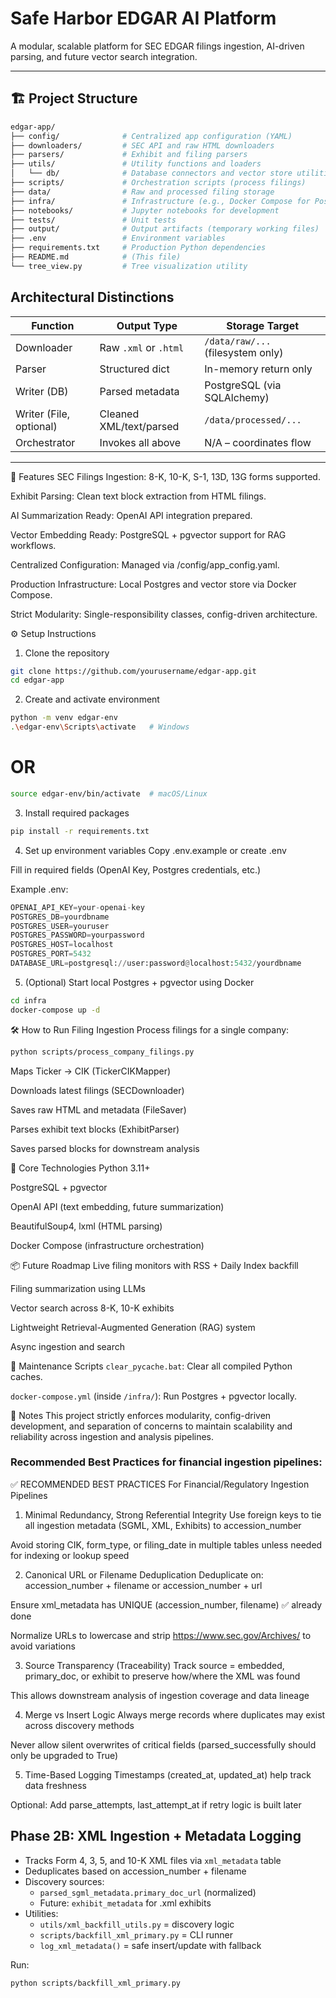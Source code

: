 # Safe Harbor EDGAR AI Platform

A modular, scalable platform for SEC EDGAR filings ingestion, AI-driven parsing, and future vector search integration.

---

## 🏗️ Project Structure

```bash
edgar-app/
├── config/              # Centralized app configuration (YAML)
├── downloaders/         # SEC API and raw HTML downloaders
├── parsers/             # Exhibit and filing parsers
├── utils/               # Utility functions and loaders
│   └── db/              # Database connectors and vector store utilities
├── scripts/             # Orchestration scripts (process filings)
├── data/                # Raw and processed filing storage
├── infra/               # Infrastructure (e.g., Docker Compose for Postgres + pgvector)
├── notebooks/           # Jupyter notebooks for development
├── tests/               # Unit tests
├── output/              # Output artifacts (temporary working files)
├── .env                 # Environment variables
├── requirements.txt     # Production Python dependencies
├── README.md            # (This file)
└── tree_view.py         # Tree visualization utility
```

## Architectural Distinctions

| Function                | Output Type             | Storage Target                    |
| ----------------------- | ----------------------- | --------------------------------- |
| Downloader              | Raw `.xml` or `.html`   | `/data/raw/...` (filesystem only) |
| Parser                  | Structured dict         | In-memory return only             |
| Writer (DB)             | Parsed metadata         | PostgreSQL (via SQLAlchemy)       |
| Writer (File, optional) | Cleaned XML/text/parsed | `/data/processed/...`             |
| Orchestrator            | Invokes all above       | N/A – coordinates flow            |

---

🚀 Features
SEC Filings Ingestion: 8-K, 10-K, S-1, 13D, 13G forms supported.

Exhibit Parsing: Clean text block extraction from HTML filings.

AI Summarization Ready: OpenAI API integration prepared.

Vector Embedding Ready: PostgreSQL + pgvector support for RAG workflows.

Centralized Configuration: Managed via /config/app_config.yaml.

Production Infrastructure: Local Postgres and vector store via Docker Compose.

Strict Modularity: Single-responsibility classes, config-driven architecture.

⚙️ Setup Instructions
1. Clone the repository
```bash
git clone https://github.com/yourusername/edgar-app.git
cd edgar-app
```
2. Create and activate environment
```bash
python -m venv edgar-env
.\edgar-env\Scripts\activate   # Windows
```
# OR
```bash
source edgar-env/bin/activate  # macOS/Linux
```
3. Install required packages
```bash
pip install -r requirements.txt
```
4. Set up environment variables
Copy .env.example or create .env

Fill in required fields (OpenAI Key, Postgres credentials, etc.)

Example .env:
```python
OPENAI_API_KEY=your-openai-key
POSTGRES_DB=yourdbname
POSTGRES_USER=youruser
POSTGRES_PASSWORD=yourpassword
POSTGRES_HOST=localhost
POSTGRES_PORT=5432
DATABASE_URL=postgresql://user:password@localhost:5432/yourdbname
```
5. (Optional) Start local Postgres + pgvector using Docker
```bash
cd infra
docker-compose up -d
```
🛠️ How to Run Filing Ingestion
Process filings for a single company:
```bash
python scripts/process_company_filings.py
```

Maps Ticker → CIK (TickerCIKMapper)

Downloads latest filings (SECDownloader)

Saves raw HTML and metadata (FileSaver)

Parses exhibit text blocks (ExhibitParser)

Saves parsed blocks for downstream analysis

🧠 Core Technologies
Python 3.11+

PostgreSQL + pgvector

OpenAI API (text embedding, future summarization)

BeautifulSoup4, lxml (HTML parsing)

Docker Compose (infrastructure orchestration)

📦 Future Roadmap
 Live filing monitors with RSS + Daily Index backfill

 Filing summarization using LLMs

 Vector search across 8-K, 10-K exhibits

 Lightweight Retrieval-Augmented Generation (RAG) system

 Async ingestion and search

🧹 Maintenance Scripts
`clear_pycache.bat`: Clear all compiled Python caches.

`docker-compose.yml` (inside `/infra/`): Run Postgres + pgvector locally.

📣 Notes
This project strictly enforces modularity, config-driven development, and separation of concerns to maintain scalability and reliability across ingestion and analysis pipelines.

### Recommended Best Practices for financial ingestion pipelines:
✅ RECOMMENDED BEST PRACTICES
For Financial/Regulatory Ingestion Pipelines

1. Minimal Redundancy, Strong Referential Integrity
Use foreign keys to tie all ingestion metadata (SGML, XML, Exhibits) to accession_number

Avoid storing CIK, form_type, or filing_date in multiple tables unless needed for indexing or lookup speed

2. Canonical URL or Filename Deduplication
Deduplicate on: accession_number + filename or accession_number + url

Ensure xml_metadata has UNIQUE (accession_number, filename) ✅ already done

Normalize URLs to lowercase and strip https://www.sec.gov/Archives/ to avoid variations

3. Source Transparency (Traceability)
Track source = embedded, primary_doc, or exhibit to preserve how/where the XML was found

This allows downstream analysis of ingestion coverage and data lineage

4. Merge vs Insert Logic
Always merge records where duplicates may exist across discovery methods

Never allow silent overwrites of critical fields (parsed_successfully should only be upgraded to True)

5. Time-Based Logging
Timestamps (created_at, updated_at) help track data freshness

Optional: Add parse_attempts, last_attempt_at if retry logic is built later

## Phase 2B: XML Ingestion + Metadata Logging

- Tracks Form 4, 3, 5, and 10-K XML files via `xml_metadata` table
- Deduplicates based on accession_number + filename
- Discovery sources:
  - `parsed_sgml_metadata.primary_doc_url` (normalized)
  - Future: `exhibit_metadata` for .xml exhibits
- Utilities:
  - `utils/xml_backfill_utils.py` = discovery logic
  - `scripts/backfill_xml_primary.py` = CLI runner
  - `log_xml_metadata()` = safe insert/update with fallback

Run:
```bash
python scripts/backfill_xml_primary.py
```

